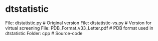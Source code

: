 # dtstatistic
File: dtstatistic.py	# Original version
File: dtstatistic-vs.py	# Version for virtual screening
File: PDB_Format_v33_Letter.pdf # PDB format used in dtstatistic
Folder: cpp		# Source-code
